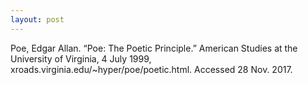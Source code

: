 ```yaml
---
layout: post
---
```


<p class="citation">
Poe, Edgar Allan. “Poe: The Poetic Principle.” American Studies at the University of Virginia, 4
July 1999, xroads.virginia.edu/~hyper/poe/poetic.html. Accessed 28 Nov. 2017.
</p>
